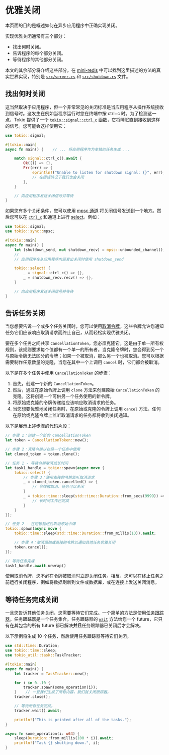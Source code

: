 # 优雅关闭

本页面的目的是概述如何在异步应用程序中正确实现关闭。

实现优雅关闭通常有三个部分：

- 找出何时关闭。
- 告诉程序的每个部分关闭。
- 等待程序的其他部分关闭。

本文的其余部分将介绍这些部分。在 [mini-redis] 中可以找到这里描述的方法的真实世界实现，特别是 [`src/server.rs`][server.rs] 和 [`src/shutdown.rs`][shutdown.rs] 文件。

## 找出何时关闭

这当然取决于应用程序，但一个非常常见的关闭标准是当应用程序从操作系统接收到信号时。这发生在例如当程序运行时您在终端中按 ctrl+c 时。为了检测这一点，Tokio 提供了一个 [`tokio::signal::ctrl_c`][ctrl_c] 函数，它将睡眠直到接收到这样的信号。您可能会这样使用它：

```rs
use tokio::signal;

#[tokio::main]
async fn main() {    // ... 将应用程序作为单独的任务生成 ...

    match signal::ctrl_c().await {
        Ok(()) => {},
        Err(err) => {
            eprintln!("Unable to listen for shutdown signal: {}", err);
            // 在错误情况下我们也会关闭
        },
    }

    // 向应用程序发送关闭信号并等待
}
```

如果您有多个关闭条件，您可以使用 [mpsc 通道][mpsc] 将关闭信号发送到一个地方。然后您可以在 [`ctrl_c`][ctrl_c] 和通道上进行 [select]。例如：

```rs
use tokio::signal;
use tokio::sync::mpsc;

#[tokio::main]
async fn main() {
    let (shutdown_send, mut shutdown_recv) = mpsc::unbounded_channel();    // ... 将应用程序作为单独的任务生成 ...
    //
    // 应用程序在从应用程序内部发出关闭时使用 shutdown_send

    tokio::select! {
        _ = signal::ctrl_c() => {},
        _ = shutdown_recv.recv() => {},
    }

    // 向应用程序发送关闭信号并等待
}
```

## 告诉任务关闭

当您想要告诉一个或多个任务关闭时，您可以使用[取消令牌][cancellation-tokens]。这些令牌允许您通知任务它们应该响应取消请求而终止自己，从而轻松实现优雅关闭。

要在多个任务之间共享 `CancellationToken`，您必须克隆它。这是由于单一所有权规则，该规则要求每个值都有一个单一的所有者。当克隆令牌时，您会得到另一个与原始令牌无法区分的令牌；如果一个被取消，那么另一个也被取消。您可以根据需要制作任意数量的克隆，当您在其中一个上调用 `cancel` 时，它们都会被取消。

以下是在多个任务中使用 `CancellationToken` 的步骤：

1. 首先，创建一个新的 `CancellationToken`。
2. 然后，通过在原始令牌上调用 `clone` 方法来创建原始 `CancellationToken` 的克隆。这将创建一个可供另一个任务使用的新令牌。
3. 将原始或克隆的令牌传递给应该响应取消请求的任务。
4. 当您想要优雅地关闭任务时，在原始或克隆的令牌上调用 `cancel` 方法。任何在原始或克隆令牌上监听取消请求的任务都将收到关闭通知。

以下是展示上述步骤的代码片段：

```rs
// 步骤 1：创建一个新的 CancellationToken
let token = CancellationToken::new();

// 步骤 2：克隆令牌以在另一个任务中使用
let cloned_token = token.clone();

// 任务 1 - 等待令牌取消或长时间
let task1_handle = tokio::spawn(async move {
    tokio::select! {
        // 步骤 3：使用克隆的令牌监听取消请求
        _ = cloned_token.cancelled() => {
            // 令牌被取消，任务可以关闭
        }
        _ = tokio::time::sleep(std::time::Duration::from_secs(9999)) => {
            // 长时间工作已完成
        }
    }
});

// 任务 2 - 在短暂延迟后取消原始令牌
tokio::spawn(async move {
    tokio::time::sleep(std::time::Duration::from_millis(10)).await;

    // 步骤 4：取消原始或克隆的令牌以通知其他任务优雅关闭
    token.cancel();
});

// 等待任务完成
task1_handle.await.unwrap()
```

使用取消令牌，您不必在令牌被取消时立即关闭任务。相反，您可以在终止任务之前运行关闭程序，例如将数据刷新到文件或数据库，或在连接上发送关闭消息。

## 等待任务完成关闭

一旦您告诉其他任务关闭，您需要等待它们完成。一个简单的方法是使用[任务跟踪器][task tracker]。任务跟踪器是一个任务集合。任务跟踪器的 [`wait`] 方法给您一个 future，它只有在其包含的所有 future 都已解决**并且**任务跟踪器已关闭后才会解决。

以下示例将生成 10 个任务，然后使用任务跟踪器等待它们关闭。

```rs
use std::time::Duration;
use tokio::time::sleep;
use tokio_util::task::TaskTracker;

#[tokio::main]
async fn main() {
    let tracker = TaskTracker::new();

    for i in 0..10 {
        tracker.spawn(some_operation(i));
    }    // 一旦我们生成了所有内容，我们就关闭跟踪器。
    tracker.close();

    // 等待所有任务完成。
    tracker.wait().await;

    println!("This is printed after all of the tasks.");
}

async fn some_operation(i: u64) {
    sleep(Duration::from_millis(100 * i)).await;
    println!("Task {} shutting down.", i);
}
```

[ctrl_c]: https://docs.rs/tokio/1/tokio/signal/fn.ctrl_c.html
[task tracker]: https://docs.rs/tokio-util/latest/tokio_util/task/task_tracker
[`wait`]: https://docs.rs/tokio-util/latest/tokio_util/task/task_tracker/struct.TaskTracker.html#method.wait
[select]: https://docs.rs/tokio/1/tokio/macro.select.html
[cancellation-tokens]: https://docs.rs/tokio-util/latest/tokio_util/sync/struct.CancellationToken.html
[shutdown.rs]: https://github.com/tokio-rs/mini-redis/blob/master/src/shutdown.rs
[server.rs]: https://github.com/tokio-rs/mini-redis/blob/master/src/server.rs
[mini-redis]: https://github.com/tokio-rs/mini-redis/
[mpsc]: https://docs.rs/tokio/1/tokio/sync/mpsc/index.html
